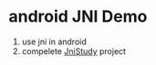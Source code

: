 # android JNI Demo
1. use jni in android
2. compelete [JniStudy](https://github.com/lywschxd/JniStudy) project 
